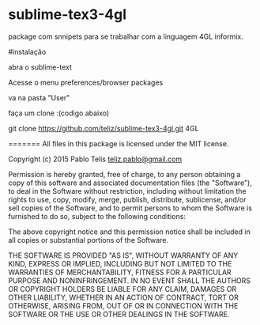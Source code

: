 # sublime-tex3-4gl
package com snnipets para se trabalhar com a linguagem 4GL informix.

#instalação

abra o sublime-text

Acesse o menu preferences/browser packages

va na pasta "User"

faça um clone :(codigo abaixo)

git clone https://github.com/teliz/sublime-tex3-4gl.git 4GL


=======
All files in this package is licensed under the MIT license.

Copyright (c) 2015 Pablo Telis <teliz.pablo@gmail.com>

Permission is hereby granted, free of charge, to any person obtaining a copy
of this software and associated documentation files (the "Software"), to deal
in the Software without restriction, including without limitation the rights
to use, copy, modify, merge, publish, distribute, sublicense, and/or sell
copies of the Software, and to permit persons to whom the Software is
furnished to do so, subject to the following conditions:

The above copyright notice and this permission notice shall be included in
all copies or substantial portions of the Software.

THE SOFTWARE IS PROVIDED "AS IS", WITHOUT WARRANTY OF ANY KIND, EXPRESS OR
IMPLIED, INCLUDING BUT NOT LIMITED TO THE WARRANTIES OF MERCHANTABILITY,
FITNESS FOR A PARTICULAR PURPOSE AND NONINFRINGEMENT. IN NO EVENT SHALL THE
AUTHORS OR COPYRIGHT HOLDERS BE LIABLE FOR ANY CLAIM, DAMAGES OR OTHER
LIABILITY, WHETHER IN AN ACTION OF CONTRACT, TORT OR OTHERWISE, ARISING FROM,
OUT OF OR IN CONNECTION WITH THE SOFTWARE OR THE USE OR OTHER DEALINGS IN
THE SOFTWARE.